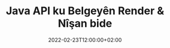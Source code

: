 ---
############################# Static ############################
layout: "product"
date: 2022-02-23T12:00:00+02:00
draft: false

lang: ku
product: "Viewer"
product_tag: "viewer"
platform: "Java"
platform_tag: "java"

############################# Head ############################
head_title: "Java Document Viewer API ji bo Wêneyên HTML û E-nameyên PDF Word Excel"
head_description: "Dîmendera belgeya Java û pelên ku API-ê vedibêjin. Di sepanên Java de temaşevana PDF-ê, Dîmenderê Word-ê, Dîmenderê Excel, Dîmenderê wêneyê, HTML-ê, temaşevana e-nameyê zêde bikin."

############################# Header ############################
title: "Java API ku Belgeyên Render & Nîşan bide"
description: "Pirtûkxaneya Dîmendera Belgeyê ji bo Pêşxistina Serlêdanên Java-yê yên ku bi xwemalî pêşkêş dikin, temaşe dikin û manîpule dikin, Belgeyên pir-format ku 170+ Formên Pelê piştgirî dikin."
button:
    enable: true
    icon: "fas fa-arrow-down"
    label: "Download Free Trial"
    link: "https://downloads.groupdocs.com/viewer/java"

############################# SubMenu ############################
submenu:
    enable: true
    
    left:
        img_alt: "GroupDocs.Viewer for Java"
        image: "https://www.groupdocs.cloud/templates/groupdocs/images/product-logos/groupdocs-viewer-java.png"
        product: "GroupDocs.Viewer"
        platform: "Java"

    middle:
        button:
            # button loop
            - link: "#overview"
              text: "Têgihiştinî"

            # button loop
            - link: "#features"
              text: "Features"

            # button loop
            - link: "#support"
              text: "Alîkarî"

            # button loop
            - link: "https://products.groupdocs.app/viewer/total"
              text: "Demo Bijî"

            # button loop
            - link: "https://purchase.groupdocs.com/pricing/viewer/java"
              text: "Pricing"

    right:
        link_download: "https://releases.groupdocs.com/viewer/java/"
        link_learn: "https://docs.groupdocs.com/viewer/java/"
        link_buy: "https://purchase.groupdocs.com"

############################# Overview ############################
overview:
    enable: true
    content: |
      GroupDocs.Viewer ji bo Java komek hêzdar a API-yên temaşekerê belgeyan berhev dike da ku wêne û formatên belgeyê di serîlêdanên Javaya we de nîşan bide bêyî ku hewce bike ku nermalava zêde saz bike. Ew bi xwemalî belgeyan rast dike û wan diguhezîne SVG+HTML+CSS da ku qalîteya dîtina belgeyê zêde bike dema ku hilberek rast-nivîs, pêbaweriya bilind peyda dike. Bi karanîna API-ya pêşkêşkirina belgeyê - zû PDF, HTML, XML, Microsoft Office Word, pelên xebatê Excel, pêşandanên PowerPoint, e-nameyên Outlook, diagramên Visio, Proje, metafil, wêne û cûrbecûr formatên pelan bi hêsanî û kêmtir xetereyên bernamekirinê bibînin. Di heman demê de ew dikare pelên bi şîfreya parastî jî nîşan bide û destûrê bide ku nûnertiya belgeyê wekî forma HTML, wêne an PDF-ê piştî vesazkirinê bigire. Pirtûkxaneya meya temaşekerê pelê pir xwemalî ye, ji ber ku ew dihêle hûn tevahiya belgeyê nîşan bidin, an jî wê bi qismî pêşkêş bikin da ku pêvajoyê bilezînin. Bi navgîniya GroupDocs.Viewer ji bo Java API-ê, hûn dikarin rûpelan, rêza hucreya taybetî di pelgeyek pelgeyê de bibînin an jî tewra qatek belgeya kesane di formatan de, wek, PDF û CAD, bikin.  

      GroupDocs.Viewer ji bo Java API destûrê dide te ku hûn belgeyan bi/bêyî annotasyon an şîroveyan ji bo formatên pelan ên piştgirî bidin pêşkêş kirin. Di heman demê de ew dihêle hûn pelrêçikên tîpên xwerû lê zêde bikin û agahdariya bingehîn a belgeyê wekî Pelê Tîpa, Berfireh, Nav, Hejmara Page, hwd derxînin.  

      GroupDocs.Viewer ji bo Java-yê bi hemî guhertoyên Java-yê re hevaheng e û pergalên xebitandinê yên populer (Windows, Linux, macOS) yên ku dikarin dema xebitandina Java-yê bimeşînin piştgirî dike.
    tabs:
      enable: true
      
      ## TAB ONE ##
      tab_one:
        description: |
          Li jêr nihêrînek GroupDocs.Viewer ji bo Java ye:
      
        right:
          enable: true
          icon: "fab fa-html5"
          title: "Têgihiştinî"
          content: |
            * 170+ Cûreyên Belgeyê nîşan bidin 
            * HTML, Wêne, Guhertoya PDF-ê bistînin 
            * Bizivirîne & Ji nû ve Order 
            * Watermarkê bicîh bikin 
            * Cache ji bo Pêvajoya Lezgîn 
            * Fontên Xweser lê zêde bikin 
            * Standardên Şîfrekirinê bicîh bînin 
            * Handler Data Input Custom 
            * Bi Guhertinên Track render bikin 
            * Wek HTML-a Bersiv bidin 
            * Pelên PDF & CAD pêşkêş bikin 
            * Pelên Parastî Render 
      
      ## TAB TWO ##
      tab_two:
        description: |
          GroupDocs.Viewer ji bo Java hemî formatên pelê belgeyên populer piştgirî dike, di nav de: Microsoft Office, wêne, diagram û gelekên din.

        left:
          enable: true
          table:
            # table loop
            - title: "Microsoft Office"
              content: |
                * **Word:** DOC, DOCX, DOCM, DOT, DOTX, DOTM, RTF, TXT
                * **Excel:** XLS, XLSX, XLSM, XLSB, XLTM, XLT, XLTM, XLTX, XLAM, SXC, SpreadsheetML
                * **PowerPoint:** PPT, PPTX, PPS, PPSX, PPSM, POT, POTM, POTX, PPTM
                * **Visio:** VSD, VDX, VSS, VSSX, VSX, VST, VSTX, VTX, VSDX, VDW, VSTM, VSSM, VSDM
                * **Project:** MPP, MPT, MPX
                * **Outlook:** MSG, EML, EMLX, PST, OST
                * **OneNote:** ONE

            # table loop
            - title: "Formên din"
              content: |
                * **Pelên Layout Rûpelê:** PDF, TEX, XPS, OXPS
                * **OpenDocument:** ODT, OTT, ODS, ODP, OTP, OTS, ODG, OTG, FODP, FODG
                * **Nirxên veqetandî-veqetandî:** CSV, TSV
                * **Tevn:** HTML, MHT, MHTML
                * **Metafile:** WMF, EMF, CGM, EMZ, WMZ
                * **PostScript:** PS, EPS
                * **Kitik:** ZIP, TAR, BZ2, GZ, RAR, RAR5
                * **Newekhev:** OBJ, EPUB, MOBI, DjVu, XML, VCF, VCARD, NUMBERS, NSF

        right:
          enable: true
          table:
            # table loop
            - title: "Wêne, Grafîk & Diagram"
              content: |
                * **Images:** BMP, GIF, JPG, PNG, TIFF, WebP, DNG, DIB
                * **Icon Windows:** ICO
                * **Grafikên Vektorê yên Scalable:** SVG, CDR, CMX, IGS, SVGZ
                * **Jpeg2000:** JP2, J2C, J2K, JPC, JPF, JPX, JPM
                * **Adobe Photoshop:** PSD, PSB
                * **Ziman Fermana Çapkerê:** PCL
                * **Lîtografya Stereo (Çapkirina 3D):** STL
                * **Dersên Weqfa Pîşesaziyê:** IFC
                * **Imaging Medical:** DICOM
                * **Belgeyên Plotter:** PLT, HPG
                * **Formatên Web Design Autodesk:** DWF, DWG
                * **Drawing AutoCAD:** DWT, IFC, STL, CF2
                * **DGN-based ISFF (V7):** DGN

            # table loop
            - title: "Formatên Zimanên Bernamekirinê"
              content: |
                * **C/C++/C# Pelên:** C, CC, C# , CPP, CXX, CS, H, HH, M, MM
                * **Pelên Java/JavaScript:** JAVA, JS, JSON, PROPERTIES
                * **Newekhev:** VB, PHP, SQL, PL, PY, PV, RB, RST, SASS, SCALA, SCM, SCRIPT, AS, AS3, ASM, BAT, CMAKE, CSS, DIFF, ERB, GROOVY, HAML, LESS, LOG, M, MAKE, MD, ML, MM, SH, SML, VIM, YAML

      ## TAB THREE ##
      tab_three:
        description: |
          GroupDocs.Viewer ji bo Java Pergalên Xebatê, Çarçove û Rêvebirên Pakêtê yên jêrîn piştgirî dike:
        
        left:
          enable: true
          table:
            # table loop
            - icon: "fab fa-windows"
              title: "Pergalên Xebatê"
              content: |
                * Microsoft Windows Server 2003 û paşê 
                * Microsoft Windows XP û paşê 
                * Microsoft Windows 10 & 11 
                * Linux (Ubuntu, OpenSUSE, CentOS û yên din) 
                * Mac OS X 

            # table loop
            - icon: "fas fa-code"
              title: "Çarçoveyên Piştgirî"
              content: |
                * J2SE 8.0 (1.8) an jor (mînak Java 17) 

        right:
          enable: true
          table:
            # table loop
            - icon: "fas fa-cogs"
              title: "Jîngehên Pêşveçûn"
              content: |
                * NetBeans
                * IntelliJ IDEA
                * Eclipse

            # table loop
            - icon: "fas fa-tools"
              title: "Amûra Xweseriya Avakirinê"
              content: |
                * Maven
                * Gradle

############################# Features ############################
features:
    enable: true
    title: "GroupDocs.Viewer ji bo Taybetmendiyên Java"

    feature:
      # feature loop
      - icon: "fas fa-copy"
        content: "Ji bo HTML, PDF, Wêne, Word, Excel û Formên Belgeya din temaşeker"

      # feature loop
      - icon: "fas fa-eye"
        content: "Pelên AutoCAD Drawings (DWG) bi formata SVG-ê bidin"

      # feature loop
      - icon: "fas fa-bolt"
        content: "Rengê Paşnavê Pelê Veguhastî Eyar bikin"
      
      # feature loop
      - icon: "fas fa-file-powerpoint"
        content: "Belgeyan rasterîze bikin û veguherînin SVG, HTML & CSS"

      # feature loop
      - icon: "fas fa-code"
        content: "Bi Rendering Nûnertiya Belgeyên HTML, Wêne an PDF-ê bistînin"

      # feature loop
      - icon: "fas fa-cloud"
        content: "Guhertoyên Cached Belgeyan Ji bo Zûtirkirina Dema Barkirinê"

      # feature loop
      - icon: "fas fa-remove-format"
        content: "Pelrektorên Curenivîsên Xweser Mîheng bikin"

      # feature loop
      - icon: "fas fa-comment-slash"
        content: "Li Belgeyên Word, Excel û E-nameyê standardên şîfrekirinê bicîh bikin"

      # feature loop
      - icon: "fas fa-location-arrow"
        content: "Belgeyên ji dûr ve li FTP an Cloud Storage"

      # feature loop
      - icon: "fas fa-border-all"
        content: "Di dema Renderkirinê de Şîrove û Şîroveyan Rakin an Bihêlin"

      # feature loop
      - icon: "fas fa-wrench"
        content: "Rûpelên Belgeyê wekî Rûpelên HTML-ê Veqetandî bikin"

      # feature loop
      - icon: "fas fa-columns"
        content: "Slides û Rûpelên Veşartî pêşkêş bikin û Rêzkirina Rûpelê li Belgeya Renderkirî Bidin"

      # feature loop
      - icon: "fas fa-file-word"
        content: "Rêzeya Rûpelan, Rûpelên Taybet an Hemî Rûpelan di nav HTML-ê de bikin"

      # feature loop
      - icon: "fas fa-envelope"
        content: "Şîroveyên belgeyê bidin an veşêrin"

      # feature loop
      - icon: "fas fa-print"
        content: "Ji bo Hin Formên Belgeyê bi Rendering HTML-a Bersiv biafirînin"

      # feature loop
      - icon: "fas fa-file-archive"
        content: "Mezinahiya Pelê Encamê ya HTML-a Renderkirî bi Jêkirina Fontan Kêm Bikin"

      # feature loop
      - icon: "fas fa-lock"
        content: "Şîrove, Cihên Spî yên Zêde hwd rakin, da ku Hilberîna HTML & CSS kêm bikin"

      # feature loop
      - icon: "fas fa-file-code"
        content: "Koordînatên Belgeya Çavkaniyê bikar bînin da ku Nivîsara Tê de bixwînin"
      
      # feature loop
      - icon: "fas fa-fill-drip"
        content: "Sînorê Hucreyê Di Pelên Excel-ê yên Derketina Rendered de nîşan bide/veşêre"

      # feature loop
      - icon: "fas fa-file-excel"
        content: "Jimareya Taybet a Rêzên Her Rûpelê di pelek Excel de pêşkêş bikin"

      # feature loop
      - icon: "fas fa-heading"
        content: "Modela û hemî layoutên ne-vala an xêzek taybetî ya pelek CAD render bikin"

      # feature loop
      - icon: "fas fa-project-diagram"
        content: "Tiştên di Pelên Daneyên Outlook (OST/PST) de wekî PDF-ê bidin"

      # feature loop
      - icon: "fas fa-cube"
        content: "Ji hêla Koordînatên Belgeyên CAD-ê ve wekî Wêne, HTML an PDF-ê Rendering an Renderkirina Tile"

      # feature loop
      - icon: "fab fa-uncharted"
        content: "Dema ku hûn li PDF-ê têne pêşkêş kirin, tixûbên çapkirinê bicîh bikin"

    more_feature:
      # more_feature_loop
      - title: "Ji bo Dîtina Belgeyan API-a bikêr û pêbawer"
        content: |
          GroupDocs.Viewer ji bo Java API-ê dikare were bikar anîn da ku belgeyên ji zêdetirî 150 formatên pelan ên cihêreng bibîne, bide û nîşan bide. Di heman demê de ku naverok û her weha strukturên belgeyê saxlem digire ew pêbawer û bi bandor tête kirin. Mînaka jêrîn asta hêsaniyê nîşan dide ku GroupDocs.Viewer ji bo Java API pelek DOCX wekî pelek wêneyê bi karanîna Java-yê vedigire:

          ```java
          // Initialize Viewer
          Viewer viewer = new Viewer("invoice.docx");
          // Create view options
          PdfViewOptions viewOptions = new PdfViewOptions();
          // Convert file to PDF and check the output in the current directory
          viewer.view(viewOptions);
          ```
      # more_feature_loop
      - title: "Dema Renderkirina Belgeyan Veguhertinan Bikin"
        content: "GroupDocs.Viewer ji bo Java API vebijarkên veguheztinê yên cihêreng pêşkêşî we dike ku hûn li ser belgeya hatî çêkirin ji bo dîtin û pêşandanek xwerûtir werin sepandin. Hûn dikarin bi pêşkêşkirina goşeyê rûpelan bizivirînin. Hûn dikarin rûpelên hatine çêkirin rêz bikin. Li ser rûpel an wêneyên hatine pêşkêş kirin nivîsek taybetî wekî nîşanek avê bicîh bikin. Bi navgîniya GroupDocs.Viewer ji bo Java API-ê, we jî heye ku hûn tîpên xwerû li belgeya ku tê pêşkêş kirin zêde bikin."

      # more_feature_loop
      - title: "Bi Pêvekên E-nameyê re dixebitin"
        content: "GroupDocs.Viewer ji bo Java API-ê dihêle hûn taybetî an hemî pêvekên e-nameyê bistînin. Gava ku hûn pêvekên e-nameyên pêwîst bistînin, hûn dikarin van pelên pêvekirî bi wêneyan an HTML-ê re bidin."

############################# Support ############################
support:
    enable: true

############################# Solutions ##########################
solutions:
    enable: true
    title: "GroupDocs.Viewer API-yên dîtina belgeyan ji bo hawîrdorên din ên pêşkeftinê yên populer pêşkêşî dike"

    solution:
        # solution loop
        - img_alt: "GroupDocs.Viewer for .NET"
          image: "https://www.groupdocs.cloud/templates/groupdocs/images/product-logos/groupdocs-viewer-net.png"
          product: "GroupDocs.Viewer"
          platform: ".NET"
          link: "/viewer/net/"

############################# Back to top ##########################
back_to_top:
  enable: true
---